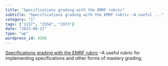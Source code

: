 ```yaml
---
title: "Specifications grading with the EMRF rubric"
subtitle: "Specifications grading with the EMRF rubric –A useful ..."
category: "1"
tags: ["1157", "2558", "1973"]
date: "2023-08-21"
type: "wp"
wordpress_id: 4598
---
```

[ Specifications grading with the EMRF rubric]( https://rtalbert.org/specs-grading-emrf/) –A useful rubric for implementing specifications and other forms of mastery grading.